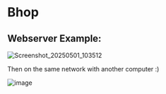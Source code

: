 # Bhop

## Webserver Example: 

![Screenshot_20250501_103512](https://github.com/user-attachments/assets/ccf6874e-ba26-4d13-ba4b-ef9a7b0b9684)

Then on the same network with another computer :)

![image](https://github.com/user-attachments/assets/e638bd11-4daa-4f1c-918a-c22bc94ed7f0)
